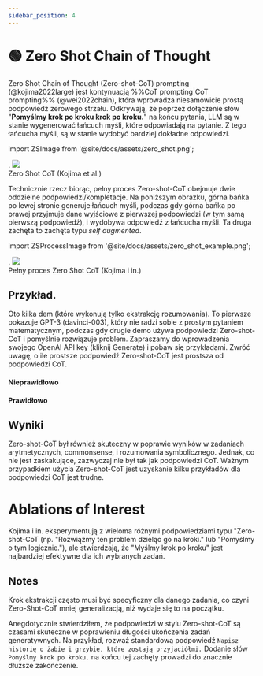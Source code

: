 ```yaml
---
sidebar_position: 4
---
```


# 🟢 Zero Shot Chain of Thought


Zero Shot Chain of Thought (Zero-shot-CoT) prompting (@kojima2022large) jest
kontynuacją %%CoT prompting|CoT prompting%% (@wei2022chain), która wprowadza niesamowicie
prostą podpowiedź zerowego strzału. Odkrywają, że poprzez dołączenie słów "**Pomyślmy krok po kroku
krok po kroku.**" na końcu pytania, LLM są w stanie wygenerować łańcuch
myśli, które odpowiadają na pytanie. Z tego łańcucha myśli, są w stanie
wydobyć bardziej dokładne odpowiedzi.

import ZSImage from '@site/docs/assets/zero_shot.png';

<div style={{textAlign: 'center'}}>.
  <img src={ZSImage} style={{width: "500px"}} />
</div>

<div style={{textAlign: 'center'}}>
Zero Shot CoT (Kojima et al.)
</div>

Technicznie rzecz biorąc, pełny proces Zero-shot-CoT obejmuje dwie oddzielne podpowiedzi/kompletacje.
Na poniższym obrazku, górna bańka po lewej stronie generuje łańcuch myśli, podczas gdy górna bańka po
prawej przyjmuje dane wyjściowe z pierwszej podpowiedzi (w tym samą pierwszą podpowiedź),
i wydobywa odpowiedź z łańcucha myśli. Ta druga zachęta to zachęta typu _self augmented_.

import ZSProcessImage from '@site/docs/assets/zero_shot_example.png';

<div style={{textAlign: 'center'}}>.
  <img src={ZSProcessImage} style={{szerokość: "500px"}} />
</div>

<div style={{textAlign: 'center'}}>
Pełny proces Zero Shot CoT (Kojima i in.)
</div>

## Przykład.

Oto kilka dem (które wykonują tylko ekstrakcję rozumowania). To pierwsze
pokazuje GPT-3 (davinci-003), który nie radzi sobie z prostym pytaniem matematycznym, podczas gdy drugie demo używa podpowiedzi
Zero-shot-CoT i pomyślnie rozwiązuje problem. Zapraszamy do wprowadzenia swojego
OpenAI API key (kliknij Generate) i pobaw się przykładami. Zwróć uwagę, o ile prostsze
podpowiedź Zero-shot-CoT jest prostsza od podpowiedzi CoT.

#### Nieprawidłowo

<div trydyno-embed="" openai-model="text-davinci-003" initial-prompt="Jeśli Jan ma 5 gruszek, potem zjada 2, i kupuje jeszcze 5, a potem daje 3 swojemu przyjacielowi, to ile ma gruszek?" initial-response="Jan ma 8 gruszek." max-tokens="256" box-rows="3" model-temp="0.7" top-p="1"></div>


#### Prawidłowo

<div trydyno-embed="" openai-model="text-davinci-003" initial-prompt="Jeśli Jan ma 5 gruszek, następnie zjada 2, i kupuje jeszcze 5, po czym daje 3 swojemu przyjacielowi, to ile ma gruszek?" initial-response="Jan zaczyna z 5 gruszkami. Zjada 2 gruszki, zostawiając mu 3 gruszki. Kupuje jeszcze 5 gruszek, co daje mu łącznie 8 gruszek. Oddaje 3 gruszki swojemu przyjacielowi, pozostawiając mu tylko 5 gruszek." max-tokens="256" box-rows="5" model-temp="0.7" top-p="1"></div>

## Wyniki
Zero-shot-CoT był również skuteczny w poprawie wyników w zadaniach arytmetycznych, commonsense,
i rozumowania symbolicznego. Jednak, co nie jest zaskakujące, zazwyczaj nie był tak
jak podpowiedzi CoT. Ważnym przypadkiem użycia Zero-shot-CoT jest uzyskanie
kilku przykładów dla podpowiedzi CoT jest trudne.

# Ablations of Interest

Kojima i in. eksperymentują z wieloma różnymi podpowiedziami typu "Zero-shot-CoT
(np. "Rozwiążmy ten problem dzieląc go na kroki." lub "Pomyślmy o tym logicznie."), ale stwierdzają, że "Myślmy krok po kroku" jest najbardziej efektywne dla ich
wybranych zadań.



## Notes

Krok ekstrakcji często musi być specyficzny dla danego zadania, co czyni Zero-Shot-CoT mniej
generalizacją, niż wydaje się to na początku.

Anegdotycznie stwierdziłem, że podpowiedzi w stylu Zero-shot-CoT są czasami skuteczne
w poprawieniu długości ukończenia zadań generatywnych. Na przykład, rozważ
standardową podpowiedź `Napisz historię o żabie i grzybie, które zostają przyjaciółmi.`
Dodanie słów `Pomyślmy krok po kroku.` na końcu tej zachęty prowadzi do
znacznie dłuższe zakończenie.



